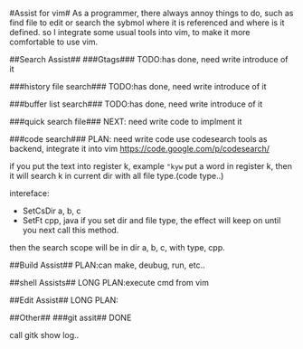 #Assist for vim#
As a programmer, there always annoy things to do, such as find file to edit or search the sybmol where it is referenced and where is it defined. 
so I integrate some usual tools into vim, to make it more comfortable to use vim.

##Search Assist##
###Gtags###
TODO:has done, need write introduce of it

###history file search###
TODO:has done, need write introduce of it

###buffer list search###
TODO:has done, need write introduce of it

###quick search file###
NEXT: need write code to implment it

###code search###
PLAN: need write code
use codesearch tools as backend, integrate it into vim
https://code.google.com/p/codesearch/

if you put the text into register k, example `` "kyw ``  put a word in register k, then it will 
search k in current dir with all file type.(code type..)

intereface:
* SetCsDir a, b, c
* SetFt cpp, java
if you set dir and file type, the effect will keep on until you next call this method.

then the search scope will be in dir a, b, c, with type, cpp.



##Build Assist##
PLAN:can make, deubug, run, etc..

##shell Assists##
LONG PLAN:execute cmd from vim

##Edit Assist##
LONG PLAN:



##Other##
###git assit##
DONE

call gitk show log..
